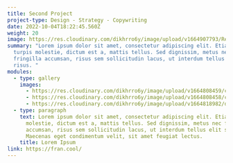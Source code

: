 ```yaml
---
title: Second Project
project-type: Design - Strategy - Copywriting
date: 2022-10-04T18:22:45.560Z
weight: 20
image: https://res.cloudinary.com/dikhrro6y/image/upload/v1664907793/Rectangle_2_k94alq.jpg
summary: "Lorem ipsum dolor sit amet, consectetur adipiscing elit. Etiam eu
  turpis molestie, dictum est a, mattis tellus. Sed dignissim, metus nec
  fringilla accumsan, risus sem sollicitudin lacus, ut interdum tellus elit sed
  risus. "
modules:
  - type: gallery
    images:
      - https://res.cloudinary.com/dikhrro6y/image/upload/v1664808459/cld-sample-4.jpg
      - https://res.cloudinary.com/dikhrro6y/image/upload/v1664808458/cld-sample-2.jpg
      - https://res.cloudinary.com/dikhrro6y/image/upload/v1664818982/dog.jpg
  - type: paragraph
    text: Lorem ipsum dolor sit amet, consectetur adipiscing elit. Etiam eu turpis
      molestie, dictum est a, mattis tellus. Sed dignissim, metus nec fringilla
      accumsan, risus sem sollicitudin lacus, ut interdum tellus elit sed risus.
      Maecenas eget condimentum velit, sit amet feugiat lectus.
    title: Lorem Ipsum
link: https://fran.cool/
---
```

